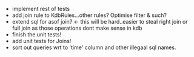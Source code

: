 * implement rest of tests
* add join rule to KdbRules...other rules? Optimise filter & such?
* extend sql for asof join? <- this will be hard..easier to steal
 right join or full join as those operations dont make sense in kdb
* finish the unit tests!
* add unit tests for Joins!
* sort out queries wrt to 'time' column and other illegaal sql names.